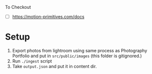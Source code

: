 To Checkout

- [ ] https://motion-primitives.com/docs

# Setup

1. Export photos from lightroom using same process as Photography Portfolio and put in `src/public/images` (this folder is gitignored.)
2. Run `./ingest` script
3. Take `output.json` and put it in content dir.
